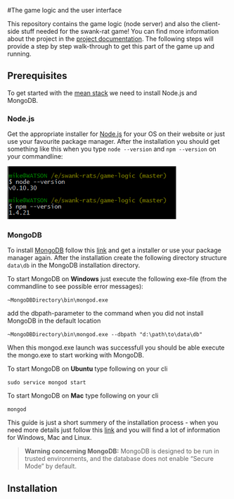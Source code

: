 #The game logic and the user interface

This repository contains the game logic (node server) and also the client-side stuff needed for the swank-rat game! You can find more information about the project in the [project documentation](https://github.com/swank-rats/docs).
The following steps will provide a step by step walk-through to get this part of the game up and running.

## Prerequisites
To get started with the [mean stack](http://mean.io/) we need to install Node.js and MongoDB.

### Node.js
Get the appropriate installer for [Node.js](http://nodejs.org/) for your OS on their website or just use your favourite package manager. After the installation you should get something like this when you type ```node --version``` and ```npm --version``` on your commandline:

![commandline node and npm](https://raw.githubusercontent.com/swank-rats/game-logic/master/documentation/images/node_npm.png)

### MongoDB
To install [MongoDB](http://docs.mongodb.org) follow this [link](http://www.mongodb.org/downloads) and get a installer or use your package manager again. After the installation create the following directory structure ```data\db``` in the MongoDB installation directory.

To start MongoDB on __Windows__ just execute the following exe-file (from the commandline to see possible error messages):
```
~MongoDBDirectory\bin\mongod.exe
```
add the dbpath-parameter to the command when you did not install MongoDB in the default location
```
~MongoDBDirectory\bin\mongod.exe --dbpath "d:\path\to\data\db"

```
When this mongod.exe launch was successfull you should be able execute the mongo.exe to start working with MongoDB.

To start MongoDB on __Ubuntu__ type following on your cli
```
sudo service mongod start
```
To start MongoDB on __Mac__ type following on your cli
```
mongod
```
  
  This guide is just a short summery of the installation process - when you need more details just follow this [link](http://docs.mongodb.org/manual/installation/) and you will find a lot of information for Windows, Mac and Linux.

> __Warning concerning MongoDB:__
> MongoDB is designed to be run in trusted environments, and the database does not enable “Secure Mode” by default.


## Installation





